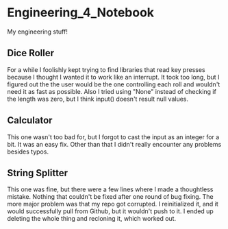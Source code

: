 # Engineering_4_Notebook
My engineering stuff!


## Dice Roller
For a while I foolishly kept trying to find libraries that read key presses because I thought I wanted it to work like an interrupt. It took too long, but I figured out the the user would be the one controlling each roll and wouldn't need it as fast as possible. Also I tried using "None" instead of checking if the length was zero, but I think input() doesn't result null values.


## Calculator
This one wasn't too bad for, but I forgot to cast the input as an integer for a bit. It was an easy fix. Other than that I didn't really encounter any problems besides typos. 

## String Splitter
This one was fine, but there were a few lines where I made a thoughtless mistake. Nothing that couldn't be fixed after one round of bug fixing. The more major problem was that my repo got corrupted. I reinitialized it, and it would successfully pull from Github, but it wouldn't push to it. I ended up deleting the whole thing and recloning it, which worked out.
